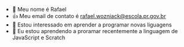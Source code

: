 - 👋 Meu nome é Rafael
- :+1: Meu email de contato é rafael.wozniack@escola.pr.gov.br
- 👀 Estou interessado em aprender a programar novas liguagens
- 🌱 Eu estou aprendendo a proramar recentemente a linguagem de JavaScript e Scratch


<!---
wozniack1/wozniack1 is a ✨ special ✨ repository because its `README.md` (this file) appears on your GitHub profile.
You can click the Preview link to take a look at your changes.
--->
